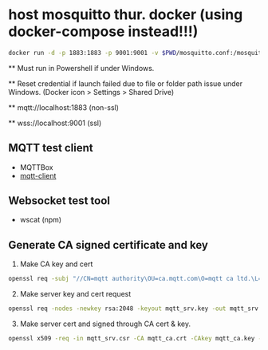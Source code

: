 # host mosquitto thur. docker (using docker-compose instead!!!)
```bash
docker run -d -p 1883:1883 -p 9001:9001 -v $PWD/mosquitto.conf:/mosquitto/config/mosquitto.conf -v $PWD/ssl/:/mosquitto/ssl/ eclipse-mosquitto
```
** Must run in Powershell if under Windows.

** Reset credential if launch failed due to file or folder path issue under Windows. (Docker icon > Settings > Shared Drive)

** mqtt://localhost:1883  (non-ssl)

** wss://localhost:9001   (ssl)
## MQTT test client
- MQTTBox
- [ mqtt-client ](https://github.com/anregomars/mqtt-client)
## Websocket test tool
- wscat (npm)
## Generate CA signed certificate and key
1. Make CA key and cert
```bash
openssl req -subj "//CN=mqtt authority\OU=ca.mqtt.com\O=mqtt ca ltd.\L=CHH\ST=CA\C=US" -new -days 3650 -nodes -x509 -keyout mqtt_ca.key -out mqtt_ca.crt
```
2. Make server key and cert request 
```bash
openssl req -nodes -newkey rsa:2048 -keyout mqtt_srv.key -out mqtt_srv.csr -subj "//CN=mqtt server\OU=srv.mqtt.com\O=mqtt server ltd.\L=CHH\ST=CA\C=US" 
```
3. Make server cert and signed through CA cert & key.
```bash
openssl x509 -req -in mqtt_srv.csr -CA mqtt_ca.crt -CAkey mqtt_ca.key -CAcreateserial -out mqtt_srv.crt -days 3650
```

